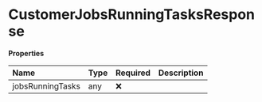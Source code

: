 # CustomerJobsRunningTasksResponse

**Properties**

| Name             | Type | Required | Description |
| :--------------- | :--- | :------- | :---------- |
| jobsRunningTasks | any  | ❌       |             |

<!-- This file was generated by liblab | https://liblab.com/ -->
